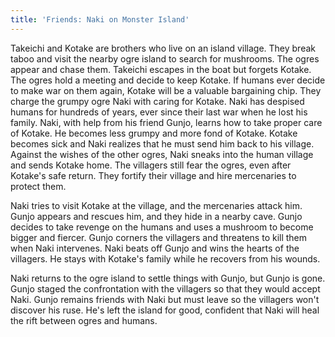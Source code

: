 ```yaml
---
title: 'Friends: Naki on Monster Island'
---
```


Takeichi and Kotake are brothers who live on an island village. They break taboo
and visit the nearby ogre island to search for mushrooms. The ogres appear and
chase them. Takeichi escapes in the boat but forgets Kotake. The ogres hold a
meeting and decide to keep Kotake. If humans ever decide to make war on them
again, Kotake will be a valuable bargaining chip. They charge the grumpy ogre
Naki with caring for Kotake. Naki has despised humans for hundreds of years,
ever since their last war when he lost his family. Naki, with help from his
friend Gunjo, learns how to take proper care of Kotake. He becomes less grumpy
and more fond of Kotake. Kotake becomes sick and Naki realizes that he must send
him back to his village. Against the wishes of the other ogres, Naki sneaks into
the human village and sends Kotake home. The villagers still fear the ogres,
even after Kotake's safe return. They fortify their village and hire mercenaries
to protect them.

Naki tries to visit Kotake at the village, and the mercenaries attack him. Gunjo
appears and rescues him, and they hide in a nearby cave. Gunjo decides to take
revenge on the humans and uses a mushroom to become bigger and fiercer. Gunjo
corners the villagers and threatens to kill them when Naki intervenes. Naki
beats off Gunjo and wins the hearts of the villagers. He stays with Kotake's
family while he recovers from his wounds.

Naki returns to the ogre island to settle things with Gunjo, but Gunjo is gone.
Gunjo staged the confrontation with the villagers so that they would accept
Naki. Gunjo remains friends with Naki but must leave so the villagers won't
discover his ruse. He's left the island for good, confident that Naki will heal
the rift between ogres and humans.
